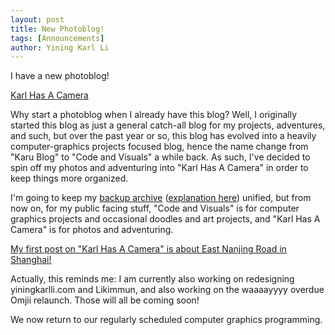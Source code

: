 ```yaml
---
layout: post
title: New Photoblog!
tags: [Announcements]
author: Yining Karl Li
---
```


I have a new photoblog!

[Karl Has A Camera](http://camera.yiningkarlli.com/)

Why start a photoblog when I already have this blog? Well, I originally started this blog as just a general catch-all blog for my projects, adventures, and such, but over the past year or so, this blog has evolved into a heavily computer-graphics projects focused blog, hence the name change from "Karu Blog" to "Code and Visuals" a while back. As such, I've decided to spin off my photos and adventuring into "Karl Has A Camera" in order to keep things more organized.

I'm going to keep my [backup archive](http://omjii.com/blog/karu/) ([explanation here](http://yiningkarlli.blogspot.com/2011/03/mirror-mirror-on-wall.html)) unified, but from now on, for my public facing stuff, "Code and Visuals" is for computer graphics projects and occasional doodles and art projects, and "Karl Has A Camera" is for photos and adventuring.

[My first post on "Karl Has A Camera" is about East Nanjing Road in Shanghai!](http://camera.yiningkarlli.com/2012/05/nanjing-road-east-at-night.html)

Actually, this reminds me: I am currently also working on redesigning yiningkarlli.com and Likimmun, and also working on the waaaayyyy overdue Omjii relaunch. Those will all be coming soon!

We now return to our regularly scheduled computer graphics programming.
